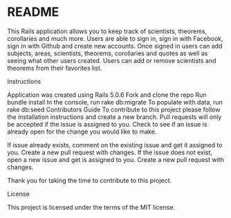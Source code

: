 # README

This Rails application allows you to keep track of scientists, theorems, corollaries and much more. Users are able to sign in, sign in with Facebook, sign in with Github and create new accounts. Once signed in users can add subjects, areas, scientists, theorems, corollaries and quotes as well as seeing what other users created. Users can add or remove scientists and theorems from their favorites list.

Instructions

Application was created using Rails  5.0.6
Fork and clone the repo
Run bundle install
In the console, run rake db:migrate
To populate with data, run rake db:seed
Contributors Guide To contribute to this project please follow the installation instructions and create a new branch. Pull requests will only be accepted if the issue is assigned to you. Check to see if an issue is already open for the change you would like to make.

If issue already exists, comment on the existing issue and get it assigned to you. Create a new pull request with changes. If the issue does not exist, open a new issue and get is assigned to you. Create a new pull request with changes.

Thank you for taking the time to contribute to this project.

License

This project is licensed under the terms of the MIT license.
